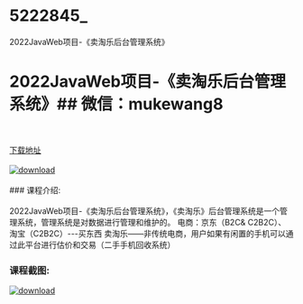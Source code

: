 # 5222845_
2022JavaWeb项目-《卖淘乐后台管理系统》
# 2022JavaWeb项目-《卖淘乐后台管理系统》## 微信：mukewang8
<br/></br>[下载地址](http://www.36tz.cn/article/5222845 "下载地址")
<br/></br>[![download](http://36tz.cn/muke_img/2022_02_1-18-300x182.png "下载地址")](http://www.36tz.cn/article/5222845 "下载地址")
<br/></br>### 课程介绍:<br/></br>2022JavaWeb项目-《卖淘乐后台管理系统》，《卖淘乐》后台管理系统是⼀个管理系统，管理系统是对数据进⾏管理和维护的。
电商：京东（B2C& C2B2C）、淘宝（C2B2C）---买东⻄
卖淘乐——⾮传统电商，⽤户如果有闲置的⼿机可以通过此平台进⾏估价和交易（⼆⼿⼿机回收系统）

### 课程截图:
[![download](http://36tz.cn/muke_img/2022_02_2-57.png "下载地址")](http://www.36tz.cn/article/5222845 "下载地址")
